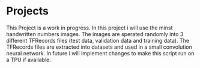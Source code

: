 # Projects

This Project is a work in progress.
In this project i will use the minst handwritten numbers images. The images are sperated randomly into 3 different TFRecords files (test data, validation data and training data).
The TFRecords files are extracted into datasets and used in a small convolution neural network. 
In future i will implement changes to make this script run on a TPU if available.